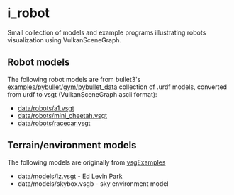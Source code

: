 # i_robot
Small collection of models and example programs illustrating robots visualization using VulkanSceneGraph.

## Robot models

The following robot models are from bullet3's [examples/pybullet/gym/pybullet_data](https://github.com/bulletphysics/bullet3/tree/master/examples/pybullet/gym/pybullet_data) collection of .urdf models, converted from urdf to vsgt (VulkanSceneGraph ascii format):

* [data/robots/a1.vsgt](data/robots/a1.vsgt)
* [data/robots/mini_cheetah.vsgt](data/robots/mini_cheetah.vsgt)
* [data/robots/racecar.vsgt](data/robots/racecar.vsgt)

## Terrain/environment models

The following models are originally from [vsgExamples](https://github.com/vsg-dev/vsgExamples)

* [data/models/lz.vsgt](data/models/lz.vsgt) - Ed Levin Park
* data/models/skybox.vsgb - sky environment model
